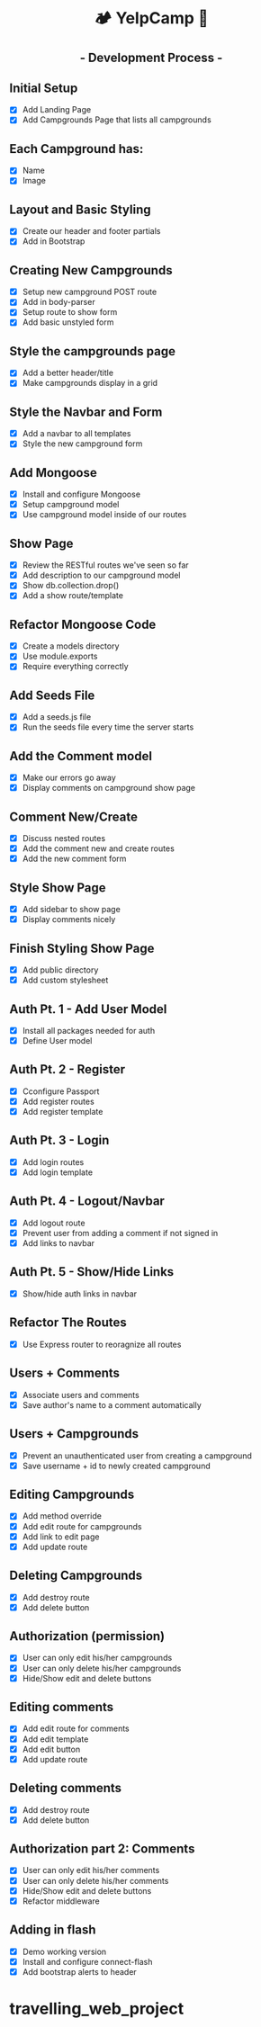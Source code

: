 <div align="center">
  <h1>🏕️ YelpCamp 🌲</h1>
</div>

<div align="center">
  <h2>- Development Process -</h2>
</div>

## Initial Setup

- [x] Add Landing Page
- [x] Add Campgrounds Page that lists all campgrounds

## Each Campground has:

- [x] Name
- [x] Image

## Layout and Basic Styling

- [x] Create our header and footer partials
- [x] Add in Bootstrap

## Creating New Campgrounds

- [x] Setup new campground POST route
- [x] Add in body-parser
- [x] Setup route to show form
- [x] Add basic unstyled form

## Style the campgrounds page

- [x] Add a better header/title
- [x] Make campgrounds display in a grid

## Style the Navbar and Form

- [x] Add a navbar to all templates
- [x] Style the new campground form

## Add Mongoose

- [x] Install and configure Mongoose
- [x] Setup campground model
- [x] Use campground model inside of our routes

## Show Page

- [x] Review the RESTful routes we've seen so far
- [x] Add description to our campground model
- [x] Show db.collection.drop()
- [x] Add a show route/template

## Refactor Mongoose Code

- [x] Create a models directory
- [x] Use module.exports
- [x] Require everything correctly
    
## Add Seeds File

- [x] Add a seeds.js file
- [x] Run the seeds file every time the server starts

## Add the Comment model

- [x] Make our errors go away
- [x] Display comments on campground show page

## Comment New/Create

- [x] Discuss nested routes
- [x] Add the comment new and create routes
- [x] Add the new comment form

## Style Show Page

- [x] Add sidebar to show page
- [x] Display comments nicely

## Finish Styling Show Page

- [x] Add public directory
- [x] Add custom stylesheet

## Auth Pt. 1 - Add User Model

- [x] Install all packages needed for auth
- [x] Define User model

## Auth Pt. 2 - Register

- [x] Cconfigure Passport
- [x] Add register routes
- [x] Add register template

## Auth Pt. 3 - Login

- [x] Add login routes
- [x] Add login template

## Auth Pt. 4 - Logout/Navbar

- [x] Add logout route
- [x] Prevent user from adding a comment if not signed in
- [x] Add links to navbar

## Auth Pt. 5 - Show/Hide Links

- [x] Show/hide auth links in navbar

## Refactor The Routes

- [x] Use Express router to reoragnize all routes

## Users + Comments

- [x] Associate users and comments
- [x] Save author's name to a comment automatically

## Users + Campgrounds

- [x] Prevent an unauthenticated user from creating a campground
- [x] Save username + id to newly created campground

## Editing Campgrounds

- [x] Add method override
- [x] Add edit route for campgrounds
- [x] Add link to edit page
- [x] Add update route

## Deleting Campgrounds

- [x] Add destroy route
- [x] Add delete button

## Authorization (permission)

- [x] User can only edit his/her campgrounds
- [x] User can only delete his/her campgrounds
- [x] Hide/Show edit and delete buttons

## Editing comments

- [x] Add edit route for comments
- [x] Add edit template
- [x] Add edit button
- [x] Add update route

## Deleting comments

- [x] Add destroy route
- [x] Add delete button

## Authorization part 2: Comments

- [x] User can only edit his/her comments
- [x] User can only delete his/her comments
- [x] Hide/Show edit and delete buttons
- [x] Refactor middleware

## Adding in flash

- [x] Demo working version
- [x] Install and configure connect-flash
- [x] Add bootstrap alerts to header
# travelling_web_project

